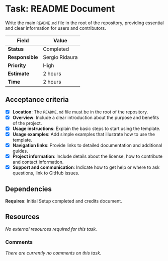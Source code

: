 # Task: README Document

Write the main `README.md` file in the root of the repository, providing essential and clear information for users and contributors.

| Field           | Value          |
| --------------- | -------------- |
| **Status**      | Completed      |
| **Responsible** | Sergio Ridaura |
| **Priority**    | High           |
| **Estimate**    | 2 hours        |
| **Time**        | 2 hours        |

## Acceptance criteria

- [x] **Location**: The `README.md` file must be in the root of the repository.
- [x] **Overview**: Include a clear introduction about the purpose and benefits of the project.
- [x] **Usage instructions**: Explain the basic steps to start using the template.
- [x] **Usage examples**: Add simple examples that illustrate how to use the template.
- [x] **Navigation links**: Provide links to detailed documentation and additional guides.
- [x] **Project information**: Include details about the license, how to contribute and contact information.
- [x] **Support and communication**: Indicate how to get help or where to ask questions, link to GitHub issues.

## Dependencies

**Requires**: Initial Setup completed and credits document.

## Resources

_No external resources required for this task._

### Comments

_There are currently no comments on this task._
